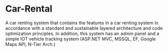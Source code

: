 # Car-Rental
 A car renting system that contains the features in a car renting system in accordance with a standard and sustainable layered architecture and code optimization principles. In addition, this system has an admin panel and a simple IOT vehicle tracking system (ASP.NET MVC, MSSQL, EF, Google Maps API, N-Tier Arch.)
